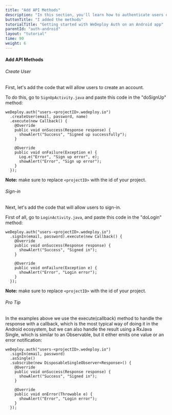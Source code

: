 ```yaml
---
title: "Add API Methods"
description: "In this section, you'll learn how to authenticate users on an Android app using the WeDeploy API Client."
buttonTitle: "I added the methods"
tutorialTitle: "Getting started with WeDeploy Auth on an Android app"
parentId: "auth-android"
layout: "tutorial"
time: 90
weight: 6
---
```


#### Add API Methods

###### Create User

First, let's add the code that will allow users to create an account.

To do this, go to `SignUpActivity.java` and paste this code in the "doSignUp" method:

```text/x-java
weDeploy.auth("users-<projectID>.wedeploy.io")
  .createUser(email, password, name)
  .execute(new Callback() {
    @Override
    public void onSuccess(Response response) {
      showAlert("Success", "Signed up successfully");
    }

    @Override
    public void onFailure(Exception e) {
      Log.e("Error", "Sign up error", e);
      showAlert("Error", "Sign up error");
    }
  });
```

**Note:** make sure to replace `<projectID>` with the id of your project.

###### Sign-in

Next, let's add the code that will allow users to sign-in.

First of all, go to `LoginActivity.java`, and paste this code in the "doLogin" method:

```text/x-java
weDeploy.auth("users-<projectID>.wedeploy.io")
  .signIn(email, password).execute(new Callback() {
    @Override
    public void onSuccess(Response response) {
      showAlert("Success", "Signed in");
    }

    @Override
    public void onFailure(Exception e) {
      showAlert("Error", "Login error");
    }
  });
```

**Note:** make sure to replace `<projectID>` with the id of your project.

<aside>

###### <span class="icon-16-star"></span> Pro Tip

In the examples above we use the execute(callback) method to handle the response with a callback, which is the most typical way of doing it in the Android ecosystem, but we can also handle the result using a RxJava Single, which is similar to an Observable, but it either emits one value or an error notification:

```text/x-java
weDeploy.auth("users-<projectID>.wedeploy.io")
  .signIn(email, password)
  .asSingle()
  .subscribe(new DisposableSingleObserver<Response>() {
    @Override
    public void onSuccess(Response response) {
      showAlert("Success", "Signed in");
    }

    @Override
    public void onError(Throwable e) {
      showAlert("Error", "Login error");
    }
  });
```
</aside>
